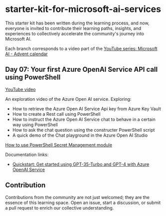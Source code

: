 # starter-kit-for-microsoft-ai-services

This starter kit has been written during the learning process, and now, everyone is invited to
contribute their learning paths, insights, and experiences to collectively accelerate the
community's journey into Microsoft AI.

Each branch corresponds to a video part of the [YouTube series: Microsoft AI - Advent calendar](https://www.youtube.com/watch?v=w7vU_szVncI&list=PLnh_yRm70-C2QtNLJ4q3_-O91EqjJbRbx)

## Day 07: Your first Azure OpenAI Service API call using PowerShell

[YouTube video](https://youtu.be/czuepP28gFQ)

An exploration video of the Azure Open AI service. Exploring:

- How to retrieve the Azure Open AI Service Api key from Azure Key Vault
- How to create a Rest call using PowerShell
- How to instruct the Azure Open AI Service chat to behave in a certain way using PowerShell
- How to ask the chat question using the constructer PowerShell script
- A quick demo of the Chat playground in the Azure Open AI Studio

[How to use PowerShell Secret Management module](https://www.devjev.nl/posts/2023/dont-spill-the-beans-keep-your-secrets-secure/)

Documentation links:

- [Quickstart: Get started using GPT-35-Turbo and GPT-4 with Azure OpenAI Service](https://learn.microsoft.com/en-us/azure/ai-services/openai/chatgpt-quickstart?tabs=command-line%2Cpython&pivots=programming-language-studio&wt.mc_id=DT-MVP-5005327)

## Contribution

Contributions from the community are not just welcomed; they are the essence of this learning space.
Open an issue, start a discussion, or submit a pull request to enrich our collective understanding.
